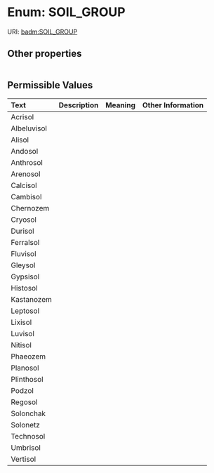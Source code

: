 
# Enum: SOIL_GROUP




URI: [badm:SOIL_GROUP](https://w3id.org/gsvr/badm-soil/SOIL_GROUP)


## Other properties

|  |  |  |
| --- | --- | --- |

## Permissible Values

| Text | Description | Meaning | Other Information |
| :--- | :---: | :---: | ---: |
| Acrisol |  |  |  |
| Albeluvisol |  |  |  |
| Alisol |  |  |  |
| Andosol |  |  |  |
| Anthrosol |  |  |  |
| Arenosol |  |  |  |
| Calcisol |  |  |  |
| Cambisol |  |  |  |
| Chernozem |  |  |  |
| Cryosol |  |  |  |
| Durisol |  |  |  |
| Ferralsol |  |  |  |
| Fluvisol |  |  |  |
| Gleysol |  |  |  |
| Gypsisol |  |  |  |
| Histosol |  |  |  |
| Kastanozem |  |  |  |
| Leptosol |  |  |  |
| Lixisol |  |  |  |
| Luvisol |  |  |  |
| Nitisol |  |  |  |
| Phaeozem |  |  |  |
| Planosol |  |  |  |
| Plinthosol |  |  |  |
| Podzol |  |  |  |
| Regosol |  |  |  |
| Solonchak |  |  |  |
| Solonetz |  |  |  |
| Technosol |  |  |  |
| Umbrisol |  |  |  |
| Vertisol |  |  |  |

